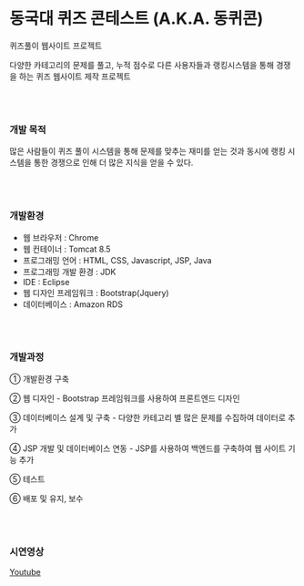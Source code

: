 # 동국대 퀴즈 콘테스트 (A.K.A. 동퀴콘)
퀴즈풀이 웹사이트 프로젝트

다양한 카테고리의 문제를 풀고, 누적 점수로 다른 사용자들과 랭킹시스템을 통해 경쟁을 하는 퀴즈 웹사이트 제작 프로젝트

<br><br>
### 개발 목적

많은 사람들이 퀴즈 풀이 시스템을 통해 문제를 맞추는 재미를 얻는 것과 동시에 랭킹 시스템을 통한 경쟁으로 인해 더 많은 지식을 얻을 수 있다.

<br><br>
### 개발환경 

* 웹 브라우저 : Chrome 
* 웹 컨테이너 : Tomcat 8.5
* 프로그래밍 언어 : HTML, CSS, Javascript, JSP, Java
* 프로그래밍 개발 환경 : JDK
* IDE : Eclipse
* 웹 디자인 프레임워크 : Bootstrap(Jquery)
* 데이터베이스 : Amazon RDS


<br><br>
### 개발과정

① 개발환경 구축

② 웹 디자인 - Bootstrap 프레임워크를 사용하여 프론트엔드 디자인

③ 데이터베이스 설계 및 구축 - 다양한 카테고리 별 많은 문제를 수집하여 데이터로 추가

④ JSP 개발 및 데이터베이스 연동 - JSP를 사용하여 백엔드를 구축하여 웹 사이트 기능 추가

⑤ 테스트

⑥ 배포 및 유지, 보수

<br><br>
### 시연영상
[Youtube](https://www.youtube.com/watch?v=ogFXUjLRLYE)


